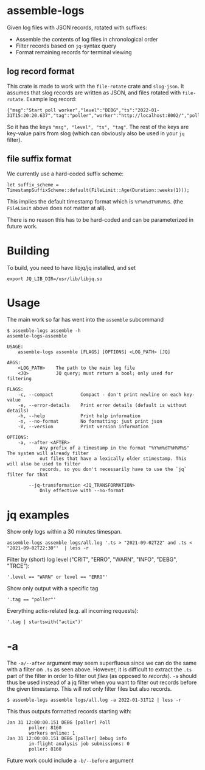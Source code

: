 # assemble-logs

Given log files with JSON records, rotated with suffixes:
- Assemble the contents of log files in chronological order
- Filter records based on `jq`-syntax query
- Format remaining records for terminal viewing

## log record format
This crate is made to work with the `file-rotate` crate and `slog-json`.
It assumes that slog records are written as JSON, and files rotated with `file-rotate`.
Example log record:
```
{"msg":"Start poll worker","level":"DEBG","ts":"2022-01-31T15:20:20.637","tag":"poller","worker":"http://localhost:8002/","poller":20166}
```
So it has the keys `"msg", "level", "ts", "tag"`. The rest of the keys are key-value pairs from slog (which can obviously also be used in your `jq` filter).

## file suffix format
We currently use a hard-coded suffix scheme:
```
let suffix_scheme = TimestampSuffixScheme::default(FileLimit::Age(Duration::weeks(1)));
```

This implies the default timestamp format which is `%Y%m%dT%H%M%S`. (the `FileLimit` above does not matter at all).

There is no reason this has to be hard-coded and can be parameterized in future work.

# Building

To build, you need to have libjq/jq installed, and set 
```
export JQ_LIB_DIR=/usr/lib/libjq.so
```

# Usage
The main work so far has went into the `assemble` subcommand

```
$ assemble-logs assemble -h
assemble-logs-assemble

USAGE:
    assemble-logs assemble [FLAGS] [OPTIONS] <LOG_PATH> [JQ]

ARGS:
    <LOG_PATH>    The path to the main log file
    <JQ>          JQ query; must return a bool; only used for filtering

FLAGS:
    -c, --compact          Compact - don't print newline on each key-value
    -e, --error-details    Print error details (default is without details)
    -h, --help             Print help information
    -n, --no-format        No formatting: just print json
    -V, --version          Print version information

OPTIONS:
    -a, --after <AFTER>
            Any prefix of a timestamp in the format "%Y%m%dT%H%M%S" The system will already filter
            out files that have a lexically older stimestamp. This will also be used to filter
            records, so you don't necessarily have to use the `jq` filter for that

        --jq-transformation <JQ_TRANSFORMATION>
            Only effective with --no-format
```


# jq examples

Show only logs within a 30 minutes timespan.
```
assemble-logs assemble logs/all.log '.ts > "2021-09-02T22" and .ts < "2021-09-02T22:30"'  | less -r
```

Filter by (short) log level ("CRIT", "ERRO", "WARN", "INFO", "DEBG", "TRCE"):
```
'.level == "WARN" or level == "ERRO"'
```

Show only output with a specific tag

```
'.tag == "poller"'
```

Everything actix-related (e.g. all incoming requests):
```
'.tag | startswith("actix")'
```

# -a

The `-a/--after` argument may seem superfluous since we can do the same with a filter on `.ts` as seen above.
However, it is difficult to extract the `.ts` part of the filter in order to filter out _files_ (as opposed to _records_).
`-a` should thus be used instead of a jq filter when you want to filter out records before the given timestamp.
This will not only filter files but also records.


```
$ assemble-logs assemble logs/all.log -a 2022-01-31T12 | less -r
```

This thus outputs formatted records starting with:
```
Jan 31 12:00:00.151 DEBG [poller] Poll
        poller: 8160
        workers online: 1
Jan 31 12:00:00.151 DEBG [poller] Debug info
        in-flight analysis job submissions: 0
        poller: 8160
```

Future work could include a `-b/--before` argument
